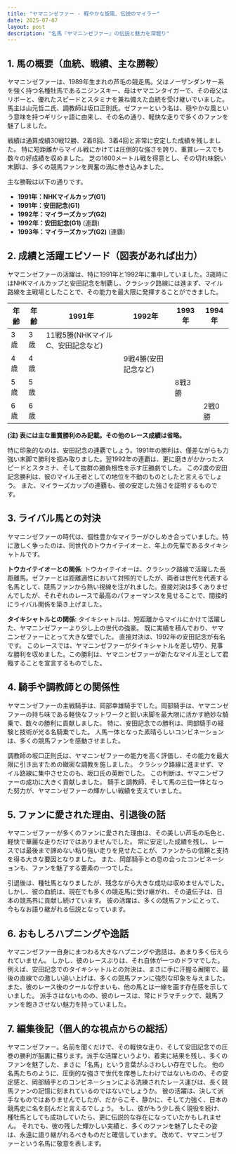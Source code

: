 ```yaml
---
title: "ヤマニンゼファー - 軽やかな旋風、伝説のマイラー"
date: 2025-07-07
layout: post
description: "名馬『ヤマニンゼファー』の伝説と魅力を深堀り"
---
```


## 1. 馬の概要（血統、戦績、主な勝鞍）

ヤマニンゼファーは、1989年生まれの芦毛の競走馬。父はノーザンダンサー系を強く持つ名種牡馬であるニジンスキー、母はヤマニンタイガーで、その母父はリボーと、優れたスピードとスタミナを兼ね備えた血統を受け継いでいました。  馬主は山元哲二氏、調教師は坂口正則氏。ゼファーという名は、穏やかな風という意味を持つギリシャ語に由来し、その名の通り、軽快な走りで多くのファンを魅了しました。

戦績は通算成績30戦12勝、2着8回、3着4回と非常に安定した成績を残しました。  特に短距離からマイル戦にかけては圧倒的な強さを誇り、重賞レースでも数々の好成績を収めました。  芝の1600メートル戦を得意とし、その切れ味鋭い末脚は、多くの競馬ファンを興奮の渦に巻き込みました。

主な勝鞍は以下の通りです。

* **1991年：NHKマイルカップ(G1)**
* **1991年：安田記念(G1)**
* **1992年：マイラーズカップ(G2)**
* **1992年：安田記念(G1)** (連覇)
* **1993年：マイラーズカップ(G2)** (連覇)


## 2. 成績と活躍エピソード（図表があれば出力）

ヤマニンゼファーの活躍は、特に1991年と1992年に集中していました。3歳時にはNHKマイルカップと安田記念を制覇し、クラシック路線には進まず、マイル路線を主戦場としたことで、その能力を最大限に発揮することができました。

| 年齢 | 年齢 | 1991年 | 1992年 | 1993年 | 1994年 |
|---|---|---|---|---|---|
| 3歳 | 3歳 | 11戦5勝(NHKマイルC、安田記念など) |  |  |  |
| 4歳 | 4歳 |  | 9戦4勝(安田記念など) |  |  |
| 5歳 | 5歳 |  |  | 8戦3勝 |  |
| 6歳 | 6歳 |  |  |  | 2戦0勝 |

**(注) 表には主な重賞勝利のみ記載。その他のレース成績は省略。**

特に印象的なのは、安田記念の連覇でしょう。1991年の勝利は、僅差ながらも力強い末脚で勝利を掴み取りました。翌1992年の連覇は、更に磨きがかかったスピードとスタミナ、そして抜群の勝負根性を示す圧勝劇でした。  この2度の安田記念勝利は、彼のマイル王者としての地位を不動のものとしたと言えるでしょう。  また、マイラーズカップの連覇も、彼の安定した強さを証明するものです。


## 3. ライバル馬との対決

ヤマニンゼファーの時代は、個性豊かなマイラーがひしめき合っていました。特に激しく争ったのは、同世代のトウカイテイオーと、年上の先輩であるタイキシャトルです。

**トウカイテイオーとの関係**:  トウカイテイオーは、クラシック路線で活躍した長距離馬。ゼファーとは距離適性において対照的でしたが、両者は世代を代表する名馬として、競馬ファンから熱い視線を注がれました。直接対決は多くありませんでしたが、それぞれのレースで最高のパフォーマンスを見せることで、間接的にライバル関係を築き上げました。

**タイキシャトルとの関係**: タイキシャトルは、短距離からマイルにかけて活躍した、ヤマニンゼファーより少し上の世代の強豪。  既に実績を積んでおり、ヤマニンゼファーにとって大きな壁でした。  直接対決は、1992年の安田記念が有名です。  このレースでは、ヤマニンゼファーがタイキシャトルを差し切り、見事な勝利を収めました。この勝利は、ヤマニンゼファーが新たなマイル王として君臨することを宣言するものでした。


## 4. 騎手や調教師との関係性

ヤマニンゼファーの主戦騎手は、岡部幸雄騎手でした。岡部騎手は、ヤマニンゼファーの持ち味である軽快なフットワークと鋭い末脚を最大限に活かす絶妙な騎乗で、数々の勝利に貢献しました。  特に、安田記念での勝利は、岡部騎手の経験と技術が光る名騎乗でした。  人馬一体となった素晴らしいコンビネーションは、多くの競馬ファンを感動させました。

調教師の坂口正則氏は、ヤマニンゼファーの能力を高く評価し、その能力を最大限に引き出すための緻密な調教を施しました。  クラシック路線に進ませず、マイル路線に集中させたのも、坂口氏の英断でした。  この判断は、ヤマニンゼファーの成功に大きく貢献しました。  騎手と調教師、そして馬の三位一体となった努力が、ヤマニンゼファーの輝かしい戦績を支えていました。


## 5. ファンに愛された理由、引退後の話

ヤマニンゼファーが多くのファンに愛された理由は、その美しい芦毛の毛色と、軽快で華麗な走りだけではありませんでした。  常に安定した成績を残し、レースでは最後まで諦めない粘り強い走りを見せたことが、ファンからの信頼と支持を得る大きな要因となりました。  また、岡部騎手との息の合ったコンビネーションも、ファンを魅了する要素の一つでした。

引退後は、種牡馬となりましたが、残念ながら大きな成功は収めませんでした。  しかし、彼の血統は、現在でも多くの競走馬に受け継がれ、その遺伝子は、日本の競馬界に貢献し続けています。  彼の活躍は、多くの競馬ファンにとって、今もなお語り継がれる伝説となっています。


## 6. おもしろハプニングや逸話

ヤマニンゼファー自身にまつわる大きなハプニングや逸話は、あまり多く伝えられていません。  しかし、彼のレースぶりは、それ自体が一つのドラマでした。  例えば、安田記念でのタイキシャトルとの対決は、まさに手に汗握る展開で、最後の直線での激しい追い上げは、多くの競馬ファンに強烈な印象を与えました。  また、彼のレース後のクールな佇まいも、他の馬とは一線を画す存在感を示していました。  派手さはないものの、彼のレースは、常にドラマチックで、競馬ファンを飽きさせない魅力を持っていました。


## 7. 編集後記（個人的な視点からの総括）

ヤマニンゼファー。名前を聞くだけで、その軽快な走り、そして安田記念での圧巻の勝利が脳裏に蘇ります。派手な活躍というより、着実に結果を残し、多くのファンを魅了した、まさに「名馬」という言葉がふさわしい存在でした。  他の名馬たちのように、圧倒的な強さで世代を席巻したわけではないものの、その安定感と、岡部騎手とのコンビネーションによる洗練されたレース運びは、長く競馬ファンの記憶に刻まれているのではないでしょうか。  彼の活躍は、決して派手なものではありませんでしたが、だからこそ、静かに、そして力強く、日本の競馬史に名を刻んだと言えるでしょう。  もし、彼がもう少し長く現役を続け、種牡馬としても成功していたら、更に伝説的な存在になっていたかもしれません。  それでも、彼の残した輝かしい実績と、多くのファンを魅了したその姿は、永遠に語り継がれるべきものだと確信しています。  改めて、ヤマニンゼファーという名馬に敬意を表します。
